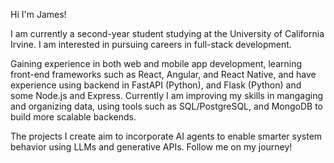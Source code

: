 Hi I'm James!

I am currently a second-year student studying at the University of California Irvine. I am interested in pursuing careers in full-stack development. 

Gaining experience in both web and mobile app development, learning front-end frameworks such as React, Angular, and React Native, and have experience using backend in FastAPI (Python), and Flask (Python) and some Node.js and Express. Currently I am improving my skills in mangaging and organizing data, using tools such as SQL/PostgreSQL, and MongoDB to build more scalable backends. 

The projects I create aim to incorporate AI agents to enable smarter system behavior using LLMs and generative APIs. Follow me on my journey!
